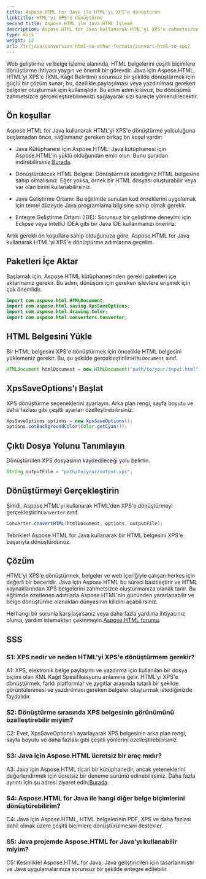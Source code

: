 ```yaml
---
title: Aspose.HTML for Java ile HTML'yi XPS'e dönüştürün
linktitle: HTML'yi XPS'e dönüştürme
second_title: Aspose.HTML ile Java HTML İşleme
description: Aspose.HTML for Java kullanarak HTML'yi XPS'e zahmetsizce nasıl dönüştüreceğinizi öğrenin. Platformlar arası belgeleri kolaylıkla oluşturun.
type: docs
weight: 12
url: /tr/java/conversion-html-to-other-formats/convert-html-to-xps/
---
```

Web geliştirme ve belge işleme alanında, HTML belgelerini çeşitli biçimlere dönüştürme ihtiyacı yaygın ve önemli bir görevdir. Java için Aspose.HTML, HTML'yi XPS'e (XML Kağıt Belirtimi) sorunsuz bir şekilde dönüştürmek için güçlü bir çözüm sunar; bu, özellikle paylaşılması veya yazdırılması gereken belgeler oluşturmak için kullanışlıdır. Bu adım adım kılavuz, bu dönüşümü zahmetsizce gerçekleştirebilmenizi sağlayarak sizi süreçte yönlendirecektir.

## Ön koşullar

Aspose.HTML for Java kullanarak HTML'yi XPS'e dönüştürme yolculuğuna başlamadan önce, sağlamanız gereken birkaç ön koşul vardır:

-  Java Kütüphanesi için Aspose.HTML: Java kütüphanesi için Aspose.HTML'in yüklü olduğundan emin olun. Bunu şuradan indirebilirsiniz:[Burada](https://releases.aspose.com/html/java/).

- Dönüştürülecek HTML Belgesi: Dönüştürmek istediğiniz HTML belgesine sahip olmalısınız. Eğer yoksa, örnek bir HTML dosyası oluşturabilir veya var olan birini kullanabilirsiniz.

- Java Geliştirme Ortamı: Bu eğitimde sunulan kod örneklerini uygulamak için temel düzeyde Java programlama bilgisine sahip olmak gerekir.

- Entegre Geliştirme Ortamı (IDE): Sorunsuz bir geliştirme deneyimi için Eclipse veya IntelliJ IDEA gibi bir Java IDE kullanmanızı öneririz.

Artık gerekli ön koşullara sahip olduğunuza göre, Aspose.HTML for Java kullanarak HTML'yi XPS'e dönüştürme adımlarına geçelim.

## Paketleri İçe Aktar

Başlamak için, Aspose.HTML kütüphanesinden gerekli paketleri içe aktarmanız gerekir. Bu adım, dönüşüm için gereken işlevlere erişmek için çok önemlidir.

```java
import com.aspose.html.HTMLDocument;
import com.aspose.html.saving.XpsSaveOptions;
import com.aspose.html.drawing.Color;
import com.aspose.html.converters.Converter;
```

## HTML Belgesini Yükle

 Bir HTML belgesini XPS'e dönüştürmek için öncelikle HTML belgesini yüklemeniz gerekir. Bu, şu şekilde gerçekleştirilir:`HTMLDocument` sınıf.

```java
HTMLDocument htmlDocument = new HTMLDocument("path/to/your/input.html");
```

## XpsSaveOptions'ı Başlat

XPS dönüştürme seçeneklerini ayarlayın. Arka plan rengi, sayfa boyutu ve daha fazlası gibi çeşitli ayarları özelleştirebilirsiniz.

```java
XpsSaveOptions options = new XpsSaveOptions();
options.setBackgroundColor(Color.getCyan());
```

## Çıktı Dosya Yolunu Tanımlayın

Dönüştürülen XPS dosyasının kaydedileceği yolu belirtin.

```java
String outputFile = "path/to/your/output.xps";
```

## Dönüştürmeyi Gerçekleştirin

Şimdi, Aspose.HTML'yi kullanarak HTML'den XPS'e dönüştürmeyi gerçekleştirin`Converter` sınıf.

```java
Converter.convertHTML(htmlDocument, options, outputFile);
```

Tebrikler! Aspose.HTML for Java kullanarak bir HTML belgesini XPS'e başarıyla dönüştürdünüz.

## Çözüm

HTML'yi XPS'e dönüştürmek, belgeler ve web içeriğiyle çalışan herkes için değerli bir beceridir. Java için Aspose.HTML bu süreci basitleştirir ve HTML kaynaklarından XPS belgelerini zahmetsizce oluşturmanıza olanak tanır. Bu eğitimde özetlenen adımlarla Aspose.HTML'nin gücünden yararlanabilir ve belge dönüştürme olanakları dünyasının kilidini açabilirsiniz.

 Herhangi bir sorunla karşılaşırsanız veya daha fazla yardıma ihtiyacınız olursa, yardım istemekten çekinmeyin.[Aspose.HTML forumu](https://forum.aspose.com/).

## SSS

### S1: XPS nedir ve neden HTML'yi XPS'e dönüştürmem gerekir?

A1: XPS, elektronik belge paylaşımı ve yazdırma için kullanılan bir dosya biçimi olan XML Kağıt Spesifikasyonu anlamına gelir. HTML'yi XPS'e dönüştürmek, farklı platformlar ve aygıtlar arasında tutarlı bir şekilde görüntülenmesi ve yazdırılması gereken belgeler oluşturmak istediğinizde faydalıdır.

### S2: Dönüştürme sırasında XPS belgesinin görünümünü özelleştirebilir miyim?

C2: Evet, XpsSaveOptions'ı ayarlayarak XPS belgesinin arka plan rengi, sayfa boyutu ve daha fazlası gibi çeşitli yönlerini özelleştirebilirsiniz.

### S3: Java için Aspose.HTML ücretsiz bir araç mıdır?

 A3: Java için Aspose.HTML ticari bir kütüphanedir, ancak yeteneklerini değerlendirmek için ücretsiz bir deneme sürümü edinebilirsiniz. Daha fazla ayrıntı için şu adresi ziyaret edin:[Burada](https://releases.aspose.com/html/java).

### S4: Aspose.HTML for Java ile hangi diğer belge biçimlerini dönüştürebilirim?

C4: Java için Aspose.HTML, HTML belgelerinin PDF, XPS ve daha fazlası dahil olmak üzere çeşitli biçimlere dönüştürülmesini destekler.

### S5: Java projemde Aspose.HTML for Java'yı kullanabilir miyim?

C5: Kesinlikle! Aspose.HTML for Java, Java geliştiricileri için tasarlanmıştır ve Java uygulamalarınıza sorunsuz bir şekilde entegre edilebilir.